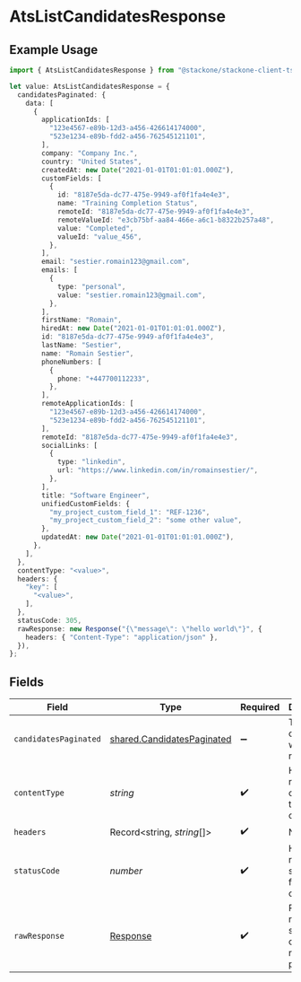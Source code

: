 # AtsListCandidatesResponse

## Example Usage

```typescript
import { AtsListCandidatesResponse } from "@stackone/stackone-client-ts/sdk/models/operations";

let value: AtsListCandidatesResponse = {
  candidatesPaginated: {
    data: [
      {
        applicationIds: [
          "123e4567-e89b-12d3-a456-426614174000",
          "523e1234-e89b-fdd2-a456-762545121101",
        ],
        company: "Company Inc.",
        country: "United States",
        createdAt: new Date("2021-01-01T01:01:01.000Z"),
        customFields: [
          {
            id: "8187e5da-dc77-475e-9949-af0f1fa4e4e3",
            name: "Training Completion Status",
            remoteId: "8187e5da-dc77-475e-9949-af0f1fa4e4e3",
            remoteValueId: "e3cb75bf-aa84-466e-a6c1-b8322b257a48",
            value: "Completed",
            valueId: "value_456",
          },
        ],
        email: "sestier.romain123@gmail.com",
        emails: [
          {
            type: "personal",
            value: "sestier.romain123@gmail.com",
          },
        ],
        firstName: "Romain",
        hiredAt: new Date("2021-01-01T01:01:01.000Z"),
        id: "8187e5da-dc77-475e-9949-af0f1fa4e4e3",
        lastName: "Sestier",
        name: "Romain Sestier",
        phoneNumbers: [
          {
            phone: "+447700112233",
          },
        ],
        remoteApplicationIds: [
          "123e4567-e89b-12d3-a456-426614174000",
          "523e1234-e89b-fdd2-a456-762545121101",
        ],
        remoteId: "8187e5da-dc77-475e-9949-af0f1fa4e4e3",
        socialLinks: [
          {
            type: "linkedin",
            url: "https://www.linkedin.com/in/romainsestier/",
          },
        ],
        title: "Software Engineer",
        unifiedCustomFields: {
          "my_project_custom_field_1": "REF-1236",
          "my_project_custom_field_2": "some other value",
        },
        updatedAt: new Date("2021-01-01T01:01:01.000Z"),
      },
    ],
  },
  contentType: "<value>",
  headers: {
    "key": [
      "<value>",
    ],
  },
  statusCode: 305,
  rawResponse: new Response("{\"message\": \"hello world\"}", {
    headers: { "Content-Type": "application/json" },
  }),
};
```

## Fields

| Field                                                                           | Type                                                                            | Required                                                                        | Description                                                                     |
| ------------------------------------------------------------------------------- | ------------------------------------------------------------------------------- | ------------------------------------------------------------------------------- | ------------------------------------------------------------------------------- |
| `candidatesPaginated`                                                           | [shared.CandidatesPaginated](../../../sdk/models/shared/candidatespaginated.md) | :heavy_minus_sign:                                                              | The list of candidates was retrieved.                                           |
| `contentType`                                                                   | *string*                                                                        | :heavy_check_mark:                                                              | HTTP response content type for this operation                                   |
| `headers`                                                                       | Record<string, *string*[]>                                                      | :heavy_check_mark:                                                              | N/A                                                                             |
| `statusCode`                                                                    | *number*                                                                        | :heavy_check_mark:                                                              | HTTP response status code for this operation                                    |
| `rawResponse`                                                                   | [Response](https://developer.mozilla.org/en-US/docs/Web/API/Response)           | :heavy_check_mark:                                                              | Raw HTTP response; suitable for custom response parsing                         |